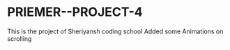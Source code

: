 # PRIEMER--PROJECT-4
This is the project of Sheriyansh coding school Added some Animations on scrolling
